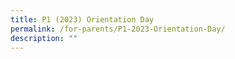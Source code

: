 ```yaml
---
title: P1 (2023) Orientation Day
permalink: /for-parents/P1-2023-Orientation-Day/
description: ""
---
```

